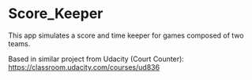 # Score_Keeper
This app simulates a score and time keeper for games composed of two teams.

Based in similar project from Udacity (Court Counter): https://classroom.udacity.com/courses/ud836 
